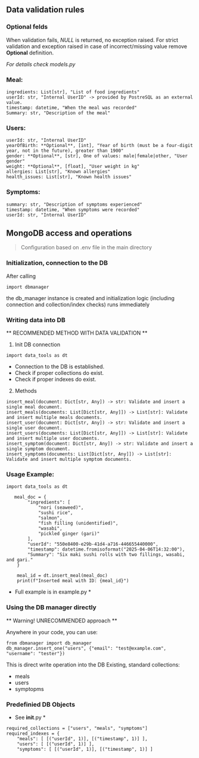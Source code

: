 ## Data validation rules

### **Optional** felds
When validation fails, *NULL* is returned, no exception raised. For strict validation and exception raised in case of incorrect/missing value remove **Optional** definition.

*For details check models.py*

### Meal:
    ingredients: List[str], "List of food ingredients"
    userId: str, "Internal UserID" -> provided by PostreSQL as an external value.
    timestamp: datetime, "When the meal was recorded"
    Summary: str, "Description of the meal"

### Users:
    userId: str, "Internal UserID"
    yearOfBirth: **Optional**, [int], "Year of birth (must be a four-digit year, not in the future), greater than 1900"
    gender: **Optional**, [str], One of values: male|female|other, "User gender"
    weight: **Optional**, [float], "User weight in kg"
    allergies: List[str], "Known allergies"
    health_issues: List[str], "Known health issues"

### Symptoms:
    summary: str, "Description of symptoms experienced"
    timestamp: datetime, "When symptoms were recorded"
    userId: str, "Internal UserID"

## MongoDB access and operations

> Configuration based on .env file in the main directory

### Initialization, connection to the DB

After calling 

``` import dbmanager ```

the db_manager instance is created and initialization logic (including connection and collection/index checks) runs immediately

### Writing data into DB
** RECOMMENDED METHOD WITH DATA VALIDATION **

1. Init DB connection

```import data_tools as dt```

- Connection to the DB is established.
- Check if proper collections do exist.
- Check if proper indexes do exist.

2. Methods
```
insert_meal(document: Dict[str, Any]) -> str: Validate and insert a single meal document.
insert_meals(documents: List[Dict[str, Any]]) -> List[str]: Validate and insert multiple meals documents.
insert_user(document: Dict[str, Any]) -> str: Validate and insert a single user document.
insert_users(documents: List[Dict[str, Any]]) -> List[str]: Validate and insert multiple user documents.
insert_symptom(document: Dict[str, Any]) -> str: Validate and insert a single symptom document.
insert_symptoms(documents: List[Dict[str, Any]]) -> List[str]: Validate and insert multiple symptom documents.
```

### Usage Example:

```
import data_tools as dt

   meal_doc = {
        "ingredients": [
            "nori (seaweed)",
            "sushi rice",
            "salmon",
            "fish filling (unidentified)",
            "wasabi",
            "pickled ginger (gari)"
        ],
        "userId": "550e8400-e29b-41d4-a716-446655440000",
        "timestamp": datetime.fromisoformat("2025-04-06T14:32:00"),
        "Summary": "Six maki sushi rolls with two fillings, wasabi, and gari."
    }

    meal_id = dt.insert_meal(meal_doc)
    print(f"Inserted meal with ID: {meal_id}")
```

* Full example is in example.py *

### Using the DB manager directly

** Warning! UNRECOMMENDED approach **

Anywhere in your code, you can use:

``` 
from dbmanager import db_manager 
db_manager.insert_one("users", {"email": "test@example.com", "username": "tester"})
```

This is direct write operation into the DB
Existing, standard collections: 
- meals
- users
- symptopms

### Predefinied DB Objects

* See __init__.py *

```
required_collections = ["users", "meals", "symptoms"]
required_indexes = {
    "meals": [ [("userId", 1)], [("timestamp", 1)] ],                
    "users": [ [("userId", 1)] ],
    "symptoms": [ [("userId", 1)], [("timestamp", 1)] ]
```
